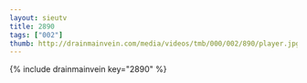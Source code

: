 ```yaml
--- 
layout: sieutv
title: 2890
tags: ["002"]
thumb: http://drainmainvein.com/media/videos/tmb/000/002/890/player.jpg
---
```

{% include drainmainvein key="2890" %} 
